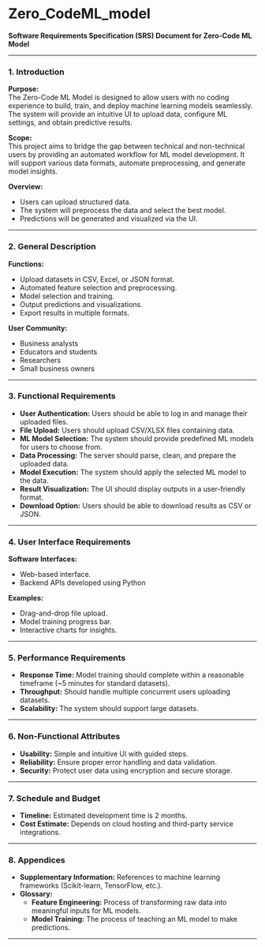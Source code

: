 # Zero_CodeML_model

**Software Requirements Specification (SRS) Document for Zero-Code ML Model**

---

### 1. Introduction

**Purpose:**\
The Zero-Code ML Model is designed to allow users with no coding experience to build, train, and deploy machine learning models seamlessly. The system will provide an intuitive UI to upload data, configure ML settings, and obtain predictive results.

**Scope:**\
This project aims to bridge the gap between technical and non-technical users by providing an automated workflow for ML model development. It will support various data formats, automate preprocessing, and generate model insights.

**Overview:**

- Users can upload structured data.
- The system will preprocess the data and select the best model.
- Predictions will be generated and visualized via the UI.

---

### 2. General Description

**Functions:**

- Upload datasets in CSV, Excel, or JSON format.
- Automated feature selection and preprocessing.
- Model selection and training.
- Output predictions and visualizations.
- Export results in multiple formats.

**User Community:**

- Business analysts
- Educators and students
- Researchers
- Small business owners

---

### 3. Functional Requirements

- **User Authentication:** Users should be able to log in and manage their uploaded files.
- **File Upload:** Users should upload CSV/XLSX files containing data.
- **ML Model Selection:** The system should provide predefined ML models for users to choose from.
- **Data Processing:** The server should parse, clean, and prepare the uploaded data.
- **Model Execution:** The system should apply the selected ML model to the data.
- **Result Visualization:** The UI should display outputs in a user-friendly format.
- **Download Option:** Users should be able to download results as CSV or JSON.

---

### 4. User Interface Requirements

**Software Interfaces:**

- Web-based interface.
- Backend APIs developed using Python

**Examples:**

- Drag-and-drop file upload.
- Model training progress bar.
- Interactive charts for insights.

---

### 5. Performance Requirements

- **Response Time:** Model training should complete within a reasonable timeframe (~5 minutes for standard datasets).
- **Throughput:** Should handle multiple concurrent users uploading datasets.
- **Scalability:** The system should support large datasets.

---

### 6. Non-Functional Attributes

- **Usability:** Simple and intuitive UI with guided steps.
- **Reliability:** Ensure proper error handling and data validation.
- **Security:** Protect user data using encryption and secure storage.

---

### 7. Schedule and Budget

- **Timeline:** Estimated development time is 2 months.
- **Cost Estimate:** Depends on cloud hosting and third-party service integrations.

---

### 8. Appendices

- **Supplementary Information:** References to machine learning frameworks (Scikit-learn, TensorFlow, etc.).
- **Glossary:**
  - **Feature Engineering:** Process of transforming raw data into meaningful inputs for ML models.
  - **Model Training:** The process of teaching an ML model to make predictions.

---

